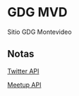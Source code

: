 # GDG MVD
Sitio GDG Montevideo

## Notas

[Twitter API](https://dev.twitter.com/rest/reference/get/statuses/user_timeline)

[Meetup API](https://secure.meetup.com/meetup_api/console/?path=/:urlname/events)
